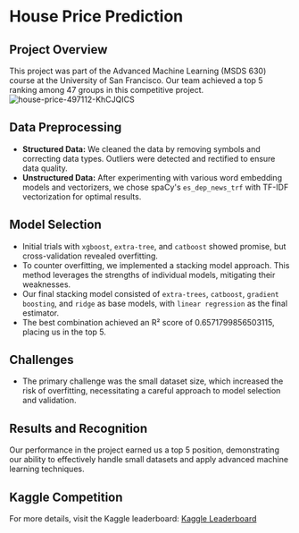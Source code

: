 # House Price Prediction

## Project Overview
This project was part of the Advanced Machine Learning (MSDS 630) course at the University of San Francisco. Our team achieved a top 5 ranking among 47 groups in this competitive project.
![house-price-497112-KhCJQICS](https://github.com/sangjun927/house-price-prediction/assets/36908657/e79dd628-8587-418b-8371-2acc7e2ea4e8)

## Data Preprocessing
- **Structured Data:** We cleaned the data by removing symbols and correcting data types. Outliers were detected and rectified to ensure data quality.
- **Unstructured Data:** After experimenting with various word embedding models and vectorizers, we chose spaCy's `es_dep_news_trf` with TF-IDF vectorization for optimal results.

## Model Selection
- Initial trials with `xgboost`, `extra-tree`, and `catboost` showed promise, but cross-validation revealed overfitting.
- To counter overfitting, we implemented a stacking model approach. This method leverages the strengths of individual models, mitigating their weaknesses.
- Our final stacking model consisted of `extra-trees`, `catboost`, `gradient boosting`, and `ridge` as base models, with `linear regression` as the final estimator.
- The best combination achieved an R² score of 0.6571799856503115, placing us in the top 5.

## Challenges
- The primary challenge was the small dataset size, which increased the risk of overfitting, necessitating a careful approach to model selection and validation.

## Results and Recognition
Our performance in the project earned us a top 5 position, demonstrating our ability to effectively handle small datasets and apply advanced machine learning techniques.

## Kaggle Competition
For more details, visit the Kaggle leaderboard: [Kaggle Leaderboard](https://www.kaggle.com/competitions/predict-listing-prices/leaderboard)
